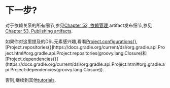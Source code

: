 # 下一步?

对于依赖关系的所有细节,参见[Chapter 52, 依赖管理](https://docs.gradle.org/current/userguide/dependency_management.html),artifact发布细节,参见[Chapter 53, Publishing artifacts](https://docs.gradle.org/current/userguide/artifact_management.html).

如果你对这里提及的DSL元素感兴趣,看看[Project.configurations{}](https://docs.gradle.org/current/dsl/org.gradle.api.Project.html#org.gradle.api.Project:configurations(groovy.lang.Closure)),[Project.repositories{}]https://docs.gradle.org/current/dsl/org.gradle.api.Project.html#org.gradle.api.Project:repositories(groovy.lang.Closure)和[Project.dependencies{}](https://docs.gradle.org/current/dsl/org.gradle.api.Project.html#org.gradle.api.Project:dependencies(groovy.lang.Closure)).

否则,继续到其他[tutorials](https://docs.gradle.org/current/userguide/tutorials.html).

